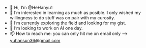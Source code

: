 - 👋 Hi, I’m @HeHanyu1
- 👀 I’m interested in learning as much as posible. I only wished my willingness to do stuff was on pair with my curosity.
- 🌱 I’m currently exploring the field and looking for my gist.  
- 💞️ I’m looking to work on AI one day. 
- 📫 How to reach me: you can only hit me on email only --> yuhansun36@gmail.com

<!---
HeHanyu1/HeHanyu1 is a ✨ special ✨ repository because its `README.md` (this file) appears on your GitHub profile.
You can click the Preview link to take a look at your changes.
--->
